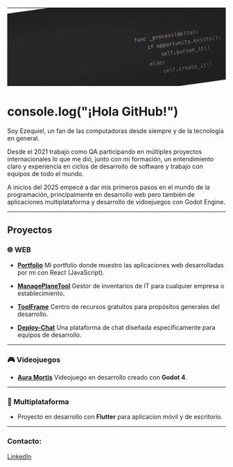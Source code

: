 ![LinkedinProfile](images/InProfile.png)

# console.log("¡Hola GitHub!") 
Soy Ezequiel, un fan de las computadoras desde siempre y de la tecnología en general.

Desde el 2021 trabajo como QA participando en múltiples proyectos internacionales lo que me dió, junto con mi formación, un entendimiento claro y experiencia en ciclos de desarrollo de software y trabajo con equipos de todo el mundo.

A inicios del 2025 empecé a dar mis primeros pasos en el mundo de la programación, principalmente en desarrollo web pero también de aplicaciones multiplataforma y desarrollo de vidoejuegos con Godot Engine.

---

## Proyectos
### 🌐 WEB
- **[Portfolio](https://ezecoeli.github.io/React-Portfolio/)**
  Mi portfolio donde muestro las aplicaciones web desarrolladas por mi con React (JavaScript).

- **[ManagePlaneTool](https://github.com/ezecoeli/ManagerPlaneTool/)**
  Gestor de inventarios de IT para cualquier empresa o establecimiento.

- **[ToolFrame](https://github.com/ezecoeli/ToolFrame/)**
  Centro de recursos gratuitos para propósitos generales del desarrollo.

- **[Deploy-Chat](https://github.com/ezecoeli/Deploy-Chat/)**
  Una plataforma de chat diseñada específicamente para equipos de desarrollo.

---

### 🎮 Videojuegos
- **[Aura Mortis](https://github.com/ezecoeli/Aura-Mortis)**
  Videojuego en desarrollo creado con **Godot 4**.  

---

### 📱 Multiplataforma
- Proyecto en desarrollo con **Flutter** para aplicacion móvil y de escritorio.

---

### **Contacto:**  
[LinkedIn](https://www.linkedin.com/in/ezequiel-coeli-softwareqadev/) 
